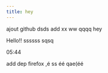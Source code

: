 ```yaml
---
title: hey
---
```

ajout github dsds add xx ww qqqq hey

Hello!! ssssss
sqsq

05:44

add dep firefox ,é ss éé qae(éé